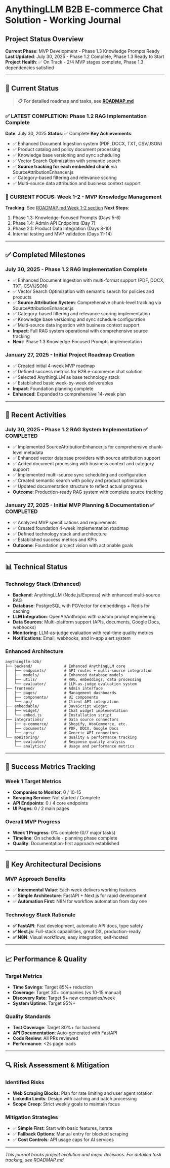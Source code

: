# AnythingLLM B2B E-commerce Chat Solution - Working Journal

## Project Status Overview

**Current Phase**: MVP Development - Phase 1.3 Knowledge Prompts Ready  
**Last Updated**: July 30, 2025 - Phase 1.2 Complete, Phase 1.3 Ready to Start  
**Project Health**: ✅ On Track - 2/4 MVP stages complete, Phase 1.3 dependencies satisfied

---

## 🎯 Current Status

> **📋 For detailed roadmap and tasks, see [ROADMAP.md](ROADMAP.md)**

### ✅ LATEST COMPLETION: Phase 1.2 RAG Implementation Complete  
**Date**: July 30, 2025
**Status**: ✅ Complete
**Key Achievements**:
- ✅ Enhanced Document Ingestion system (PDF, DOCX, TXT, CSV/JSON)
- ✅ Product catalog and policy document processing
- ✅ Knowledge base versioning and sync scheduling
- ✅ Vector Search Optimization with semantic search
- ✅ **Source tracking for each embedded chunk** via SourceAttributionEnhancer.js
- ✅ Category-based filtering and relevance scoring
- ✅ Multi-source data attribution and business context support

### 🎯 CURRENT FOCUS: Week 1-2 - MVP Knowledge Management
**Tracking**: See [ROADMAP.md Week 1-2 section](ROADMAP.md#week-1-2-mvp-for-internal-testing-days-1-14)
**Next Steps**:
1. Phase 1.3: Knowledge-Focused Prompts (Days 5-6)
2. Phase 1.4: Admin API Endpoints (Day 7)
3. Phase 2.1: Product Data Integration (Days 8-10)
4. Internal testing and MVP validation (Days 11-14)

---

## ✅ Completed Milestones

### July 30, 2025 - Phase 1.2 RAG Implementation Complete
- ✅ Enhanced Document Ingestion with multi-format support (PDF, DOCX, TXT, CSV/JSON)
- ✅ Vector Search Optimization with semantic search for policies and products
- ✅ **Source Attribution System**: Comprehensive chunk-level tracking via SourceAttributionEnhancer.js
- ✅ Category-based filtering and relevance scoring implementation
- ✅ Knowledge base versioning and sync schedule configuration
- ✅ Multi-source data ingestion with business context support
- **Impact**: Full RAG system operational with comprehensive source tracking
- **Next**: Phase 1.3 Knowledge-Focused Prompts implementation

### January 27, 2025 - Initial Project Roadmap Creation
- ✅ Created initial 4-week MVP roadmap
- ✅ Defined success metrics for B2B e-commerce chat solution
- ✅ Selected AnythingLLM as base technology stack
- ✅ Established basic week-by-week deliverables
- **Impact**: Foundation planning complete
- **Enhanced**: Expanded to comprehensive 14-week plan

---

## 🔄 Recent Activities

### July 30, 2025 - Phase 1.2 RAG System Implementation ✅ COMPLETED
- ✅ Implemented SourceAttributionEnhancer.js for comprehensive chunk-level metadata
- ✅ Enhanced vector database providers with source attribution support
- ✅ Added document processing with business context and category support
- ✅ Implemented multi-source sync scheduling and configuration
- ✅ Created semantic search with policy and product optimization
- ✅ Updated documentation structure to reflect actual progress
- **Outcome**: Production-ready RAG system with complete source tracking

### January 27, 2025 - Initial MVP Planning & Documentation ✅ COMPLETED
- ✅ Analyzed MVP specifications and requirements
- ✅ Created foundation 4-week implementation roadmap
- ✅ Defined technology stack and architecture
- ✅ Established success metrics and KPIs
- **Outcome**: Foundation project vision with actionable goals

---

## 📊 Technical Status

### Technology Stack (Enhanced)
- **Backend**: AnythingLLM (Node.js/Express) with enhanced multi-source RAG
- **Database**: PostgreSQL with PGVector for embeddings + Redis for caching
- **LLM Integration**: OpenAI/Anthropic with custom prompt engineering
- **Data Sources**: Multi-platform support (APIs, documents, Google Docs, webhooks)
- **Monitoring**: LLM-as-judge evaluation with real-time quality metrics
- **Notifications**: Email, webhooks, and in-app alert system

### Enhanced Architecture
```
anythingllm-b2b/
├── backend/              # Enhanced AnythingLLM core
│   ├── endpoints/        # API routes + multi-source integration
│   ├── models/           # Enhanced database models
│   ├── utils/            # RAG, embeddings, data processing
│   └── evaluator/        # LLM-as-judge evaluation system
├── frontend/             # Admin interface
│   ├── pages/            # Management dashboards
│   ├── components/       # UI components
│   └── api/              # Client API integration
├── embeddable/           # JavaScript widget
│   ├── widget/           # Chat widget implementation
│   └── embed.js          # Installation script
├── integrations/         # Data source connectors
│   ├── e-commerce/       # Shopify, WooCommerce, etc.
│   ├── documents/        # PDF, DOCX, Google Docs
│   └── apis/             # Generic API connectors
└── monitoring/           # Quality & performance tracking
    ├── evaluator/        # Response quality analysis
    └── analytics/        # Usage and performance metrics
```

---

## 🎯 Success Metrics Tracking

### Week 1 Target Metrics
- **Companies to Monitor**: 0 / 10-15
- **Scraping Service**: Not started / Complete
- **API Endpoints**: 0 / 4 core endpoints
- **UI Pages**: 0 / 2 main pages

### Overall MVP Progress
- **Week 1 Progress**: 0% complete (0/7 major tasks)
- **Timeline**: On schedule - planning phase complete
- **Quality**: Documentation-first approach established

---

## 🚀 Key Architectural Decisions

### MVP Approach Benefits
- ✅ **Incremental Value**: Each week delivers working features
- ✅ **Simple Architecture**: FastAPI + Next.js for rapid development
- ✅ **Automation First**: N8N for workflow automation from day one

### Technology Stack Rationale
- **✅ FastAPI**: Fast development, automatic API docs, type safety
- **✅ Next.js**: Full-stack capabilities, great DX, production-ready
- **✅ N8N**: Visual workflows, easy integration, self-hosted

---

## 📈 Performance & Quality

### Target Metrics
- **Time Savings**: Target 85%+ reduction
- **Coverage**: Target 30+ companies (vs 10-15 manual)
- **Discovery Rate**: Target 5+ new companies/week
- **System Uptime**: Target 95%+

### Quality Standards
- **Test Coverage**: Target 80%+ for backend
- **API Documentation**: Auto-generated with FastAPI
- **Code Review**: All PRs reviewed
- **Performance**: <2s page loads

---

## 🔍 Risk Assessment & Mitigation

### Identified Risks
- **Web Scraping Blocks**: Plan for rate limiting and user agent rotation
- **LinkedIn Limits**: Design with caching and batch processing
- **Scope Creep**: Strict weekly goals to maintain focus

### Mitigation Strategies
- ✅ **Simple First**: Start with basic features, iterate
- ✅ **Fallback Options**: Manual entry for blocked scraping
- ✅ **Cost Controls**: API usage caps for AI services

---

*This journal tracks project evolution and major decisions. For detailed task tracking, see ROADMAP.md*